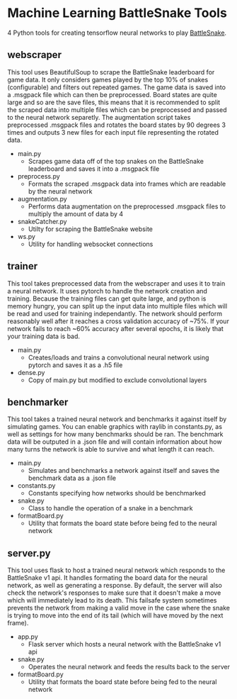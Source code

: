 # Machine Learning BattleSnake Tools

4 Python tools for creating tensorflow neural networks to play [BattleSnake](https://play.battlesnake.com/).

## webscraper

This tool uses BeautifulSoup to scrape the BattleSnake leaderboard for game data. It only considers games played by the top 10% of snakes (configurable) and filters out repeated games. The game data is saved into a .msgpack file which can then be preprocessed. Board states are quite large and so are the save files, this means that it is recommended to split the scraped data into multiple files which can be preprocessed and passed to the neural network separetly. The augmentation script takes preprocessed .msgpack files and rotates the board states by 90 degrees 3 times and outputs 3 new files for each input file representing the rotated data.

- main.py
  - Scrapes game data off of the top snakes on the BattleSnake leaderboard and saves it into a .msgpack file
- preprocess.py
  - Formats the scraped .msgpack data into frames which are readable by the neural network
- augmentation.py
  - Performs data augmentation on the preprocessed .msgpack files to multiply the amount of data by 4
- snakeCatcher.py
  - Utilty for scraping the BattleSnake website
- ws.py
  - Utility for handling websocket connections

## trainer

This tool takes preprocessed data from the webscraper and uses it to train a neural network. It uses pytorch to handle the network creation and training. Because the training files can get quite large, and python is memory hungry, you can split up the input data into multiple files which will be read and used for training independantly. The network should perform reasonably well after it reaches a cross validation accuracy of ~75%. If your network fails to reach ~60% accuracy after several epochs, it is likely that your training data is bad.

- main.py
  - Creates/loads and trains a convolutional neural network using pytorch and saves it as a .h5 file
- dense.py
  - Copy of main.py but modified to exclude convolutional layers

## benchmarker

This tool takes a trained neural network and benchmarks it against itself by simulating games. You can enable graphics with raylib in constants.py, as well as settings for how many benchmarks should be ran. The benchmark data will be outputed in a .json file and will contain information about how many turns the network is able to survive and what length it can reach.

- main.py
  - Simulates and benchmarks a network against itself and saves the benchmark data as a .json file
- constants.py
  - Constants specifying how networks should be benchmarked
- snake.py
  - Class to handle the operation of a snake in a benchmark
- formatBoard.py
  - Utility that formats the board state before being fed to the neural network
  
## server.py

This tool uses flask to host a trained neural network which responds to the BattleSnake v1 api. It handles formating the board data for the neural network, as well as generating a response. By default, the server will also check the network's responses to make sure that it doesn't make a move which will immediately lead to its death. This failsafe system sometimes prevents the network from making a valid move in the case where the snake is trying to move into the end of its tail (which will have moved by the next frame).

- app.py
  - Flask server which hosts a neural network with the BattleSnake v1 api
- snake.py
  - Operates the neural network and feeds the results back to the server
- formatBoard.py
  - Utility that formats the board state before being fed to the neural network
